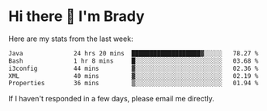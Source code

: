 # Hi there 👋 I'm Brady

Here are my stats from the last week:
<!--START_SECTION:waka-->

```txt
Java              24 hrs 20 mins  ███████████████████▓░░░░░   78.27 %
Bash              1 hr 8 mins     █░░░░░░░░░░░░░░░░░░░░░░░░   03.68 %
i3config          44 mins         ▓░░░░░░░░░░░░░░░░░░░░░░░░   02.36 %
XML               40 mins         ▓░░░░░░░░░░░░░░░░░░░░░░░░   02.19 %
Properties        36 mins         ▒░░░░░░░░░░░░░░░░░░░░░░░░   01.94 %
```

<!--END_SECTION:waka-->

If I haven't responded in a few days, please email me directly. 
